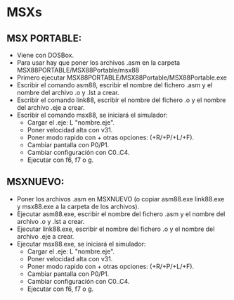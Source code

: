 # MSXs

## MSX PORTABLE:

* Viene con DOSBox.
* Para usar hay que poner los archivos .asm en la carpeta
MSX88PORTABLE/MSX88Portable/msx88
* Primero ejecutar
MSX88PORTABLE/MSX88Portable/MSX88Portable.exe
* Escribir el comando asm88, escribir el nombre del
fichero .asm y el nombre del archivo .o y .lst a crear.
* Escribir el comando link88, escribir el nombre del
fichero .o y el nombre del archivo .eje a crear.
* Escribir el comando msx88, se iniciará el simulador:
  * Cargar el .eje: L "nombre.eje".
  * Poner velocidad alta con v31.
  * Poner modo rapido con + otras opciones: (+R/+P/+L/+F).
  * Cambiar pantalla con P0/P1.
  * Cambiar configuración con C0..C4.
  * Ejecutar con f6, f7 o g.

## MSXNUEVO:

* Poner los archivos .asm en MSXNUEVO (o copiar asm88.exe
link88.exe y msx88.exe a la carpeta de los archivos).
* Ejecutar asm88.exe, escribir el nombre del
fichero .asm y el nombre del archivo .o y .lst a crear.
* Ejecutar link88.exe, escribir el nombre del
fichero .o y el nombre del archivo .eje a crear.
* Ejecutar msx88.exe, se iniciará el simulador:
  * Cargar el .eje: L "nombre.eje".
  * Poner velocidad alta con v31.
  * Poner modo rapido con + otras opciones: (+R/+P/+L/+F).
  * Cambiar pantalla con P0/P1.
  * Cambiar configuración con C0..C4.
  * Ejecutar con f6, f7 o g.

